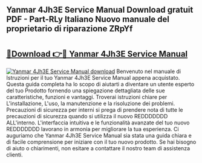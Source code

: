 ## Yanmar 4Jh3E Service Manual Download gratuit PDF - Part-RLy Italiano Nuovo manuale del proprietario di riparazione ZRpYf

# <h2><a href="http://dfecf2.blite.top/?on=Yanmar+4Jh3E+Service+Manual">🔗Download 👉🔴 Yanmar 4Jh3E Service Manual</a></h2>

[![Yanmar 4Jh3E Service Manual download](https://i.imgur.com/lujVjoI.png)](http://dfecf2.blite.top/?on=Yanmar+4Jh3E+Service+Manual)
Benvenuto nel manuale di Istruzioni per il tuo Yanmar 4Jh3E Service Manual appena acquistato. Questa guida completa ha lo scopo di aiutarti a diventare un utente esperto del tuo Prodotto fornendo una spiegazione dettagliata delle sue caratteristiche, funzioni e vantaggi. Troverai istruzioni chiare per L'installazione, L'uso, la manutenzione e la risoluzione dei problemi. Precauzioni di sicurezza per interni si prega di prendere nota di tutte le precauzioni di sicurezza quando si utilizza il nuovo REDDDDDDD ALL'interno. L'interfaccia intuitiva e le funzionalità avanzate del tuo nuovo REDDDDDDD lavorano in armonia per migliorare la tua esperienza. Ci auguriamo che Yanmar 4Jh3E Service Manual sia stata una guida chiara e di facile comprensione per iniziare con il tuo nuovo prodotto. Se hai bisogno di aiuto o chiarimenti, non esitare a contattare il nostro team di assistenza clienti.
